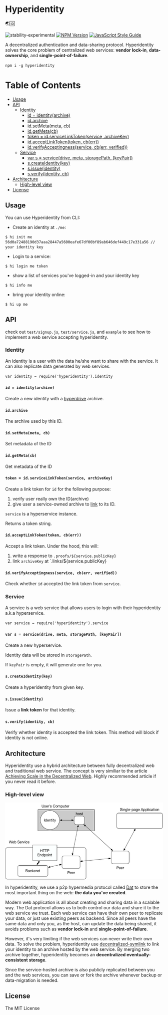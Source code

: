 # Hyperidentity

🌏🆔 

![stability-experimental](https://img.shields.io/badge/stability-experimental-orange.svg?style=flat-square)
[![NPM Version](https://img.shields.io/npm/v/hyperidentity.svg)](https://www.npmjs.com/package/hyperidentity)
[![JavaScript Style Guide](https://img.shields.io/badge/code%20style-standard-brightgreen.svg)](http://standardjs.com/)

A decentralized authentication and data-sharing protocol. Hyperidentity solves the core problem of centralized web services: **vendor lock-in**, **data-ownership**, and **single-point-of-failure**.

`npm i -g hyperidentity`


# Table of Contents

  * [Usage](#usage)
  * [API](#api)
     * [Identity](#identity)
        * [id = identity(archive)](#id--identityarchive)
        * [id.archive](#idarchive)
        * [id.setMeta(meta, cb)](#idsetmetameta-cb)
        * [id.getMeta(cb)](#idgetmetacb)
        * [token = id.serviceLinkToken(service, archiveKey)](#token--idservicelinktokenservice-archivekey)
        * [id.acceptLinkToken(token, cb(err))](#idacceptlinktokentoken-cberr)
        * [id.verifyAcceptingness(service, cb(err, verified))](#idverifyacceptingnessservice-cberr-verified)
     * [Service](#service)
        * [var s = service(drive, meta, storagePath, [keyPair])](#var-s--servicedrive-meta-storagepath-keypair)
        * [s.createIdentity(key)](#screateidentitykey)
        * [s.issue(identity)](#sissueidentity)
        * [s.verify(identity, cb)](#sverifyidentity-cb)
  * [Architecture](#architecture)
     * [High-level view](#high-level-view)
  * [License](#license)


## Usage

You can use Hyperidentity from CLI:

* Create an identity at `./me`:

```
$ hi init me
56d0a72488190d37aaa28447a5600eafe67df00bf89ab646def449c17e331a56 // your identity key
```

* Login to a service:

```
$ hi login me token
```

* show a list of services you've logged-in and your identity key

```
$ hi info me
```

* bring your identity online:

```
$ hi up me
```


## API

check out `test/signup.js`, `test/service.js`, and `example` to see how to implement a web service accepting hyperidentity.

### Identity

An identity is a user with the data he/she want to share with the service. It can also replicate data generated by web services.

`var identity = require('hyperidentity').identity`

#### `id = identity(archive)`

Create a new identity with a [hyperdrive](https://github.com/mafintosh/hyperdrive) archive.

#### `id.archive`

The archive used by this ID.

#### `id.setMeta(meta, cb)`

Set metadata of the ID

#### `id.getMeta(cb)`

Get metadata of the ID

#### `token = id.serviceLinkToken(service, archiveKey)`

Create a link token for `id` for the following purpose:

1. verify user really own the ID(archive)
2. give user a service-owned archive to [link](https://github.com/poga/hyperdrive-ln) to its ID.

`service` is a hyperservice instance.

Returns a token string.

#### `id.acceptLinkToken(token, cb(err))`

Accept a link token. Under the hood, this will:

1. write a response to `.proofs/${service.publicKey}`
2. link `archiveKey` at `.links/${service.publicKey}

#### `id.verifyAcceptingness(service, cb(err, verified))`

Check whether `id` accepted the link token from `service`.

### Service

A service is a web service that allows users to login with their hyperidentity a.k.a hyperservice.

`var service = require('hyperidentity').service`

#### `var s = service(drive, meta, storagePath, [keyPair])`

Create a new hyperservice.

Identity data will be stored in `storagePath`.

If `keyPair` is empty, it will generate one for you.

#### `s.createIdentity(key)`

Create a hyperidentity from given key.

#### `s.issue(identity)`

Issue a **link token** for that identity.

#### `s.verify(identity, cb)`

Verify whether identity is accepted the link token. This method will block if identity is not online.


## Architecture

Hyperidentity use a hybrid architecture between fully decentralized web and traditional web service. The concept is very similiar to the article [Achieving Scale in the Decentralized Web](https://pfrazee.github.io/blog/achieving-scale). Highly recommended article if you never read it before.

### High-level view

![architecture](architecture.png)

In hyperidentity, we use a p2p hypermedia protocol called [Dat](https://www.datprotocol.com/) to store the most important thing on the web: **the data you've created**.

Modern web application is all about creating and sharing data in a scalable way. The Dat protocol allows us to both control our data and share it to the web service we trust. Each web service can have their own peer to replicate your data, or just use existing peers as backend. Since all peers have the same data and only you, as the host, can update the data being shared, it avoids problems such as **vendor lock-in** and **single-point-of-failure**.

However, it's very limiting if the web services can never write their own data. To solve the problem, hyperidentity use [decentralized-symlink](https://github.com/poga/hyperdrive-ln) to link your identity to an archive hosted by the web service. By merging two archive together, hyperidentity becomes an **decentralized eventually-consistent storage**.

Since the service-hosted archive is also publicly replicated between you and the web services, you can save or fork the archive whenever backup or data-migration is needed.


## License

The MIT License
